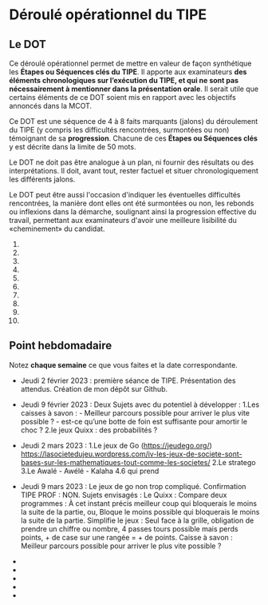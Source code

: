 # Déroulé opérationnel du TIPE

## Le DOT

Ce déroulé opérationnel permet de mettre en valeur de façon synthétique les **Étapes ou Séquences clés du TIPE**. Il apporte aux examinateurs **des éléments chronologiques sur l’exécution du TIPE, et qui ne sont pas nécessairement à mentionner dans la présentation orale**. Il serait utile que certains éléments de ce DOT soient mis en rapport avec les objectifs annoncés dans la MCOT.

Ce DOT est une séquence de 4 à 8 faits marquants (jalons) du déroulement du TIPE (y compris les difficultés rencontrées, surmontées ou non) témoignant de sa **progression**. Chacune de ces **Étapes ou Séquences clés** y est décrite dans la limite de 50 mots.

Le DOT ne doit pas être analogue à un plan, ni fournir des résultats ou des interprétations. Il doit, avant tout, rester factuel et situer chronologiquement les différents jalons.

Le DOT peut être aussi l'occasion d'indiquer les éventuelles difficultés rencontrées, la manière dont elles ont été surmontées ou non, les rebonds ou inflexions dans la démarche, soulignant ainsi la progression effective du travail, permettant aux examinateurs d'avoir une meilleure lisibilité du «cheminement» du candidat.

1. 
2. 
3. 
4. 
5. 
6. 
7. 
8. 
9. 
10. 

## Point hebdomadaire

Notez **chaque semaine** ce que vous faites et la date correspondante.

- Jeudi 2 février 2023 : première séance de TIPE. Présentation des attendus. Création de mon dépôt sur Github.
- Jeudi 9 février 2023 : Deux Sujets avec du potentiel à développer : 1.Les caisses à savon : 
                                                                      - Meilleur parcours possible pour arriver le plus vite possible ?
                                                                      - est-ce qu’une botte de foin est suffisante pour amortir le choc ?
                                                                      2.le jeux Quixx : des probabilités ?
                                                                   
- Jeudi 2 mars 2023 : 1.Le jeux de Go (https://jeudego.org/)
                        https://lasocietedujeu.wordpress.com/iv-les-jeux-de-societe-sont-bases-sur-les-mathematiques-tout-comme-les-societes/
                      2.Le stratego
                      3.Le Awalé - Awélé - Kalaha
                      4.6 qui prend
- Jeudi 9 mars 2023 : Le jeux de go non trop compliqué. Confirmation TIPE PROF : NON. Sujets envisagés :
  Le Quixx : Compare deux programmes :
  À cet instant précis meilleur coup qui bloquerais le moins la suite de la partie, ou, Bloque le moins possible qui bloquerais le moins la suite de la partie.
  Simplifie le jeux : Seul face à la grille, obligation de prendre un chiffre ou nombre, 4 passes tours possible mais perds points, + de case sur une rangée = + de     points. 
  Caisse à savon : Meilleur parcours possible pour arriver le plus vite possible ?
-
-
-
-
-

